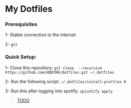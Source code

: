 # My Dotfiles

### Prerequisites

1-  Stable connection to the internet

2- `git`

### Quick Setup:

1- Clone this repository: `git clone  --recursive https://github.com/HDDTHR/dotfiles.git ~/.dotfiles`

2- Run the following script: `~/.dotfiles/install-profiles 0`

3- Run this after logging into spotify: `spicetify apply`

> [TODO](TODO.md)
